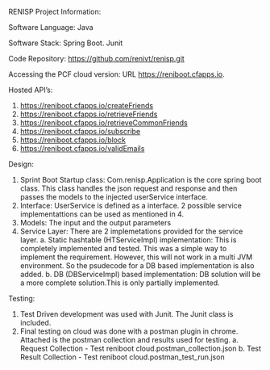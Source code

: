 RENISP Project Information:

Software Language: Java

Software Stack: Spring Boot. Junit

Code Repository: https://github.com/renivt/renisp.git

Accessing the PCF cloud version: 
URL https://reniboot.cfapps.io. 

Hosted API’s:
1)	https://reniboot.cfapps.io/createFriends
2)	https://reniboot.cfapps.io/retrieveFriends
3)  https://reniboot.cfapps.io/retrieveCommonFriends
4)  https://reniboot.cfapps.io/subscribe
5)  https://reniboot.cfapps.io/block
6)  https://reniboot.cfapps.io/validEmails

Design:
1)	Sprint Boot Startup class: Com.renisp.Application is the core spring boot class. This class handles the json request and response and then passes the models to the injected userService interface. 
2)	Interface: UserService is defined as a interface. 2 possible service implementattions can be used as mentioned in 4.
3)	Models: The input and the output parameters
4)	Service Layer: There are 2 implemetations provided for the service layer. 
    a.	Static hashtable (HTServiceImpl) implementation: This is completely implemented and tested. This was a simple way to implement the requirement. However, this will not work in a multi JVM environment. So the psudecode for a DB based implementation is also added.
    b.	DB (DBServiceImpl) based implementation: DB solution will be a more complete solution.This is only partially implemented. 

Testing:
1)	Test Driven development was used with Junit. The Junit class is included.
2)	Final testing on cloud was done with a postman plugin in chrome. Attached is the postman collection and results used for testing.
    a.  Request Collection - Test reniboot cloud.postman_collection.json
    b.  Test Result Collection - Test reniboot cloud.postman_test_run.json
